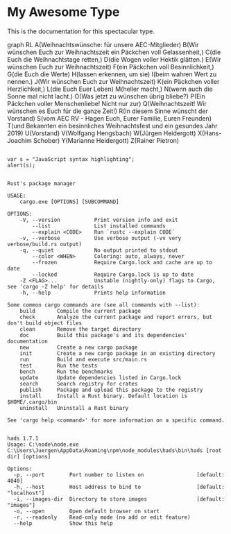 # My Awesome Type

This is the documentation for this spectacular type.

graph RL
A(Weihnachtswünsche: für unsere  AEC-Mitglieder)
B(Wir wünschen Euch zur Weihnachtszeit ein Päckchen voll Gelassenheit,) 
C(die Euch die Weihnachtstage retten,) 
D(die Wogen voller Hektik glätten.)
E(Wir wünschen Euch zur Weihnachtszeit)
F(ein Päckchen voll Besinnlichkeit,) 
G(die Euch die Werte) 
H(lassen erkennen, um sie) 
I(beim wahren Wert zu nennen.)
J(Wir wünschen Euch zur Weihnachtszeit) 
K(ein Päckchen voller Herzlichkeit,) 
L(die Euch Euer Leben) 
M(heller macht,)
N(wenn auch die Sonne mal nicht lacht.)
O(Was jetzt zu wünschen übrig bliebe?) 
P(Ein Päckchen voller Menschenliebe! Nicht nur zur) 
Q(Weihnachtszeit! Wir wünschen es Euch für die ganze Zeit!)
R(In diesem Sinne wünscht der Vorstand)
S(vom AEC RV - Hagen  Euch, Eurer Familie, Euren Freunden)
T(und Bekannten ein besinnliches  Weihnachtsfest und ein gesundes Jahr 2019) 
U(Vorstand)
V(Wolfgang Hengsbach) 
W(Jürgen Heidergott)
X(Hans-Joachim Schober)
Y(Marianne Heidergott)
Z(Rainer Pietron)
```

var s = "JavaScript syntax highlighting";
alert(s);


Rust's package manager

USAGE:
    cargo.exe [OPTIONS] [SUBCOMMAND]

OPTIONS:
    -V, --version           Print version info and exit
        --list              List installed commands
        --explain <CODE>    Run `rustc --explain CODE`
    -v, --verbose           Use verbose output (-vv very verbose/build.rs output)
    -q, --quiet             No output printed to stdout
        --color <WHEN>      Coloring: auto, always, never
        --frozen            Require Cargo.lock and cache are up to date
        --locked            Require Cargo.lock is up to date
    -Z <FLAG>...            Unstable (nightly-only) flags to Cargo, see 'cargo -Z help' for details
    -h, --help              Prints help information

Some common cargo commands are (see all commands with --list):
    build       Compile the current package
    check       Analyze the current package and report errors, but don't build object files
    clean       Remove the target directory
    doc         Build this package's and its dependencies' documentation
    new         Create a new cargo package
    init        Create a new cargo package in an existing directory
    run         Build and execute src/main.rs
    test        Run the tests
    bench       Run the benchmarks
    update      Update dependencies listed in Cargo.lock
    search      Search registry for crates
    publish     Package and upload this package to the registry
    install     Install a Rust binary. Default location is $HOME/.cargo/bin
    uninstall   Uninstall a Rust binary

See 'cargo help <command>' for more information on a specific command.


hads 1.7.1
Usage: C:\node\node.exe C:\Users\Juergen\AppData\Roaming\npm\node_modules\hads\bin\hads [root dir] [options]

Options:
  -p, --port        Port number to listen on                 [default: 4040]
  -h, --host        Host address to bind to                  [default: "localhost"]
  -i, --images-dir  Directory to store images                [default: "images"]
  -o, --open        Open default browser on start          
  -r, --readonly    Read-only mode (no add or edit feature)
  --help            Show this help                         

